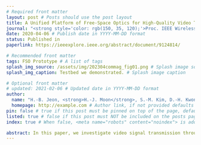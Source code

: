 ```yaml
---
# Required front matter
layout: post # Posts should use the post layout
title: A Unified Platform of Free-Space Optics for High-Quality Video Transmission # Post title
journal: "<strong style='color: rgb(150, 35, 120);'>Proc. IEEE Wireless Communications and Networking Conference (WCNC) </strong>"
date: 2020-04-06 # Publish date in YYYY-MM-DD format
status: Published in
paperlink: https://ieeexplore.ieee.org/abstract/document/9124814/

# Recommended front matter
tags: FSO Prototype # A list of tags
splash_img_source: /assets/img/202304commag_fig01.png # Splash image source, high resolution images with an aspect ratio close to 4:3 recommended
splash_img_caption: Testbed we demonstrated. # Splash image caption

# Optional front matter
# updated: 2021-02-06 # Updated date in YYYY-MM-DD format
author: 
  name: "H.-B. Jeon, <strong>H.-J. Moon</strong>, S.-M. Kim, D.-H. Kwon, J.-W. Lee, S.-K. Han, C.-B. Chae" # Author name, if not provided defaults to site.author.name
  homepage: http://example.com # Author link, if not provided defaults to site.author.homepage
pin: false # true if this post must be pinned on top of the page, default is false.
listed: true # false if this post must NOT be included on the posts page, sitemap, and any of the tag pages, default is true
index: true # When false, <meta name="robots" content="noindex"> is added to the page, default is true

abstract: In this paper, we investigate video signal transmission through an FPGA-based free-space optical (FSO) communication system prototype. We use a channel emulator that models the turbulence, scintillation, and power attenuation of the FSO channel and the FPGA-based real-time prototype for processing transmitted and received video signals. We vary the setup environment of the channel emulator by changing the amount of turbulence and wind speed. At the end of the demonstration, we show that through our testbed, even 4K ultra-high-definition (UHD) resolution video with 60 fps can be successfully transmitted under high turbulence and wind speed.
---
```






<!--the [raw file](https://raw.githubusercontent.com/ritijjain/pudhina-fresh/master/_posts/2021-02-04-styles.md) used to generate this page to use as an example.

```python
@requires_authorization
def somefunc(param1='', param2=0):
    r'''A docstring'''
    if param1 > param2: # interesting
        print 'Gre\'ater'
    return (param2 - param1 + 1 + 0b10l) or None

class SomeClass:
    pass

>>> message = '''interpreter
... prompt'''

```

In line `code` looks great too. Even `longer lines of inline code ipsum dolor sit amet, consectetur adipiscing elit, sed do eiusmod tempor incididunt ut labore et dolore magna aliqua` work well.

| # | Country | GDP Per Unit Land Area (million USD per sq. km.) | Source |
| ----------- | ----------- | ----------- | ----------- |
| 1 | Switzerland | 17.844 | [The World Bank Group](https://www.worldbank.org/){:target="_blank"} <i class="fas fa-external-link-alt"></i> |
| 2 | Maldives | 17.758 | [The World Bank Group](https://www.worldbank.org/){:target="_blank"} <i class="fas fa-external-link-alt"></i> |
| 3 | South Korea | 16.611 | [The World Bank Group](https://www.worldbank.org/){:target="_blank"} <i class="fas fa-external-link-alt"></i> |

Lorem ipsum dolor sit amet, consectetur adipiscing elit, sed do eiusmod tempor incididunt ut labore et dolore magna aliqua. Ut enim ad minim veniam, quis nostrud exercitation ullamco laboris nisi ut aliquip ex ea commodo consequat.

> This is how blockquotes will look.
>
> Lorem ipsum dolor sit amet, consectetur adipiscing elit, sed do eiusmod tempor incididunt ut labore et dolore magna aliqua.
>> Nested blockquotes. Lorem ipsum dolor sit amet, consectetur adipiscing elit, sed do eiusmod tempor incididunt ut labore et dolore magna aliqua.

# Heading 1
## Heading 2
### Heading 3
#### Heading 4
##### Heading 5
###### Heading 6
Lorem ipsum dolor sit amet, consectetur adipiscing elit, sed do eiusmod tempor incididunt ut labore et dolore magna aliqua. Ut enim ad minim veniam, quis nostrud exercitation ullamco laboris nisi ut aliquip ex ea commodo consequat.-->